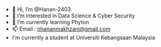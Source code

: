 - 👋 Hi, I’m @Hanan-2403
- 👀 I’m interested in Data Science & Cyber Security
- 🌱 I’m currently learning Phyton
- 📫 Email : nhananmakhzani@gmail.com
- I'm currently a student at Universiti Kebangsaan Malaysia

<!---
Hanan-2403/Hanan-2403 is a ✨ special ✨ repository because its `README.md` (this file) appears on your GitHub profile.
You can click the Preview link to take a look at your changes.
--->
